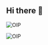## Hi there 👋
![OIP](https://github.com/user-attachments/assets/07c41768-e91a-401d-8659-e2500713ed1a)

![OIP](https://github.com/user-attachments/assets/5c00bccc-3fa6-437e-87d8-f1e1438227da)



